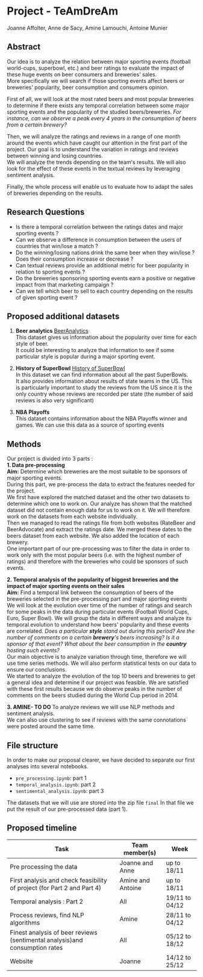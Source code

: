 # Project - TeAmDreAm

Joanne Affolter, Anne de Sacy, Amine Lamouchi, Antoine Munier

## Abstract 

Our idea is to analyze the relation between major sporting events (football world-cups, superbowl, etc.) and beer ratings to evaluate the impact of these huge events on beer consumers and breweries' sales. <br>
More specifically we will search if those sporting events affect beers or breweries' popularity, beer consumption and consumers opinion.

First of all, we will look at the most rated beers and most popular breweries to determine if there exists any temporal correlation between some major sporting events and the popularity of the studied beers/breweries.
*For instance, can we observe a peak every 4 years in the consumption of beers from a certain brewery?*

Then, we will analyze the ratings and reviews in a range of one month around the events which have caught our attention in the first part of the project. Our goal is to understand the variation in ratings and reviews between winning and losing countries.<br>
We will analyze the trends depending on the team's results. We will also look for the effect of these events in the textual reviews by leveraging sentiment analysis.

Finally, the whole process will enable us to evaluate how to adapt the sales of breweries depending on the results.

## Research Questions

- Is there a temporal correlation between the ratings dates and major sporting events ?
- Can we observe a difference in consumption between the users of countries that win/lose a match ?
- Do the winning/losing nations drink the same beer when they win/lose ? Does their consumption increase or decrease ?
- Can textual reviews provide an additional metric for beer popularity in relation to sporting events ?
- Do the breweries sponsoring sporting events earn a positive or negative impact from that marketing campaign ?
- Can we tell which beer to sell to each country depending on the results of given sporting event ?

## Proposed additional datasets

1. **Beer analytics**
[BeerAnalytics](https://www.beer-analytics.com/styles/ipa/specialty-ipa/)<br>
This dataset gives us information about the popularity over time for each style of beer. <br>
It could be interesting to analyze that information to see if some particular style is popular during a major sporting event.<br>


2. **History of SuperBowl**
[History of SuperBowl](https://data.world/sports/history-of-the-super-bowl/workspace/file?filename=Super_Bowl.csv)<br>
In this dataset we can find information about all the past SuperBowls. <br>
It also provides information about results of state teams in the US. This is particularly important to study the reviews from the US since it is the only country whose reviews are recorded per state (the number of said reviews is also very significant)

3. **NBA Playoffs**<br>
This dataset contains information about the NBA Playoffs winner and games.
We can use this data as a source of sporting events

## Methods

Our project is divided into 3 parts :<br> 
**1. Data pre-processing**<br>
**Aim:** Determine which breweries are the most suitable to be sponsors of major sporting events.<br>
During this part, we pre-process the data to extract the features needed for the project.<br>
We first have explored the matched dataset and the other two datasets to determine which one to work on.
Our analyze has shown that the matched dataset did not contain enough data for us to work on it. We will therefore work on the datasets from each website individually.<br>
Then we managed to read the ratings file from both websites (RateBeer and BeerAdvocate) and extract the ratings date.
We merged these dates to the beers dataset from each website. We also added the location of each brewery.<br>
One important part of our pre-processing was to filter the data in order to work only with the most popular beers (i.e. with the highest number of ratings) and therefore with the breweries who could be sponsors of such events.

**2. Temporal analysis of the popularity of biggest breweries and the impact of major sporting events on their sales**<br>
**Aim:** Find a temporal link between the consumption of  beers of the breweries selected in the pre-processing part  and major sporting events 
<br>
We will look at the evolution over time of the number of ratings and search for some peaks in the data during particular events (Football World Cups, Euro, Super Bowl).
We will group the data in different ways and analyze its temporal evolution to understand how beers' popularity and these events are correlated. 
*Does a particular **style** stand out during this period? Are the number of comments on a certain **brewery**'s beers increasing? Is it a sponsor of that event? What about the beer consumption in the **country** hosting such events?*<br>
Our main objective is to analyze variation through time, therefore we will use time series methods. We will also perform statistical tests on our data to ensure our conclusions.<br>
We started to analyze the evolution of the top 10 beers and breweries to get a general idea and determine if our project was feasible. We are satisfied with these first results because we do observe peaks in the number of comments on the beers studied during the World Cup period in 2014.


**3. AMINE- TO DO**
To analyze reviews we will use NLP methods and sentiment analysis. <br>
We can also use clustering to see if reviews with the same connotations were posted around the same time.

## File structure
In order to make our proposal clearer, we have decided to separate our first analyses into several notebooks. 
- `pre_processing.ipynb`: part 1 
- `temporal_analysis.ipynb`: part 2
- `sentimental_analysis.ipynb`: part 3

The datasets that we will use are stored into the zip file `final`
In that file we put the result of our pre-processed data (part 1).

## Proposed timeline

| Task                                                                        | Team member(s)    | Week           |
|-----------------------------------------------------------------------------|-------------------|----------------|
| Pre processing the data                                                     | Joanne and Anne   | up to 18/11    |
| First analysis and check feasibility of project (for Part 2 and Part 4)     | Amine and Antoine | up to 18/11    |
| Temporal analysis : Part 2                                                  | All               | 19/11 to 04/12 |
| Process reviews, find NLP algorithms                                        | Amine             | 28/11 to 04/12 |
| Finest analysis of beer reviews (sentimental analysis)and consumption rates | All               | 05/12 to 18/12 |
| Website                                                                     | Joanne            | 14/12 to 25/12 |
